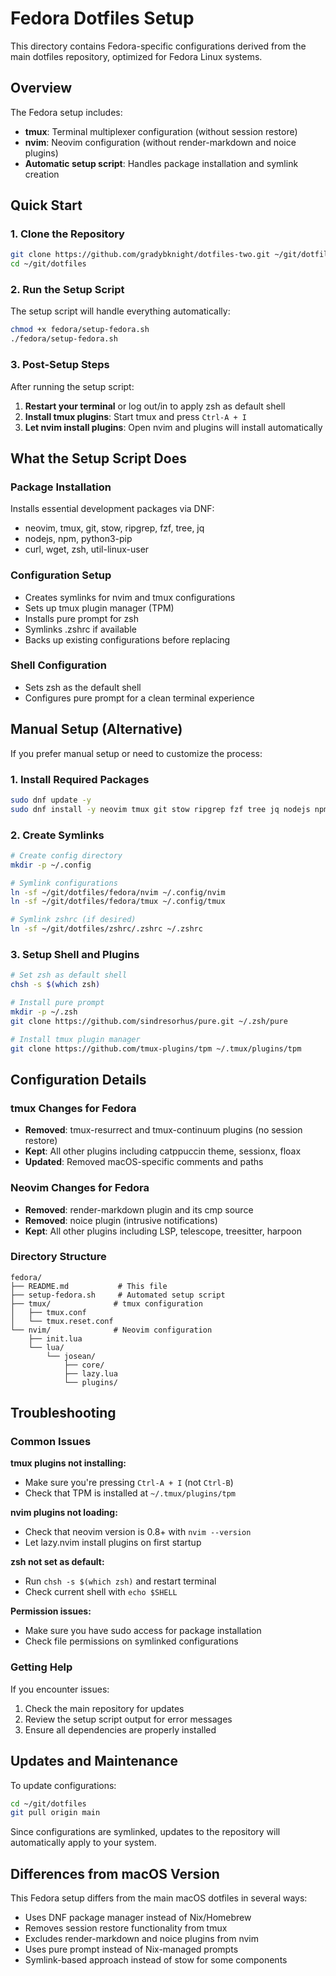 # Fedora Dotfiles Setup

This directory contains Fedora-specific configurations derived from the main dotfiles repository, optimized for Fedora Linux systems.

## Overview

The Fedora setup includes:
- **tmux**: Terminal multiplexer configuration (without session restore)
- **nvim**: Neovim configuration (without render-markdown and noice plugins)
- **Automatic setup script**: Handles package installation and symlink creation

## Quick Start

### 1. Clone the Repository

```bash
git clone https://github.com/gradybknight/dotfiles-two.git ~/git/dotfiles
cd ~/git/dotfiles
```

### 2. Run the Setup Script

The setup script will handle everything automatically:

```bash
chmod +x fedora/setup-fedora.sh
./fedora/setup-fedora.sh
```

### 3. Post-Setup Steps

After running the setup script:

1. **Restart your terminal** or log out/in to apply zsh as default shell
2. **Install tmux plugins**: Start tmux and press `Ctrl-A + I`
3. **Let nvim install plugins**: Open nvim and plugins will install automatically

## What the Setup Script Does

### Package Installation
Installs essential development packages via DNF:
- neovim, tmux, git, stow, ripgrep, fzf, tree, jq
- nodejs, npm, python3-pip
- curl, wget, zsh, util-linux-user

### Configuration Setup
- Creates symlinks for nvim and tmux configurations
- Sets up tmux plugin manager (TPM)
- Installs pure prompt for zsh
- Symlinks .zshrc if available
- Backs up existing configurations before replacing

### Shell Configuration
- Sets zsh as the default shell
- Configures pure prompt for a clean terminal experience

## Manual Setup (Alternative)

If you prefer manual setup or need to customize the process:

### 1. Install Required Packages

```bash
sudo dnf update -y
sudo dnf install -y neovim tmux git stow ripgrep fzf tree jq nodejs npm python3-pip curl wget zsh util-linux-user
```

### 2. Create Symlinks

```bash
# Create config directory
mkdir -p ~/.config

# Symlink configurations
ln -sf ~/git/dotfiles/fedora/nvim ~/.config/nvim
ln -sf ~/git/dotfiles/fedora/tmux ~/.config/tmux

# Symlink zshrc (if desired)
ln -sf ~/git/dotfiles/zshrc/.zshrc ~/.zshrc
```

### 3. Setup Shell and Plugins

```bash
# Set zsh as default shell
chsh -s $(which zsh)

# Install pure prompt
mkdir -p ~/.zsh
git clone https://github.com/sindresorhus/pure.git ~/.zsh/pure

# Install tmux plugin manager
git clone https://github.com/tmux-plugins/tpm ~/.tmux/plugins/tpm
```

## Configuration Details

### tmux Changes for Fedora
- **Removed**: tmux-resurrect and tmux-continuum plugins (no session restore)
- **Kept**: All other plugins including catppuccin theme, sessionx, floax
- **Updated**: Removed macOS-specific comments and paths

### Neovim Changes for Fedora
- **Removed**: render-markdown plugin and its cmp source
- **Removed**: noice plugin (intrusive notifications)
- **Kept**: All other plugins including LSP, telescope, treesitter, harpoon

### Directory Structure
```
fedora/
├── README.md           # This file
├── setup-fedora.sh     # Automated setup script
├── tmux/              # tmux configuration
│   ├── tmux.conf
│   └── tmux.reset.conf
└── nvim/              # Neovim configuration
    ├── init.lua
    └── lua/
        └── josean/
            ├── core/
            ├── lazy.lua
            └── plugins/
```

## Troubleshooting

### Common Issues

**tmux plugins not installing:**
- Make sure you're pressing `Ctrl-A + I` (not `Ctrl-B`)
- Check that TPM is installed at `~/.tmux/plugins/tpm`

**nvim plugins not loading:**
- Check that neovim version is 0.8+ with `nvim --version`
- Let lazy.nvim install plugins on first startup

**zsh not set as default:**
- Run `chsh -s $(which zsh)` and restart terminal
- Check current shell with `echo $SHELL`

**Permission issues:**
- Make sure you have sudo access for package installation
- Check file permissions on symlinked configurations

### Getting Help

If you encounter issues:
1. Check the main repository for updates
2. Review the setup script output for error messages
3. Ensure all dependencies are properly installed

## Updates and Maintenance

To update configurations:

```bash
cd ~/git/dotfiles
git pull origin main
```

Since configurations are symlinked, updates to the repository will automatically apply to your system.

## Differences from macOS Version

This Fedora setup differs from the main macOS dotfiles in several ways:
- Uses DNF package manager instead of Nix/Homebrew
- Removes session restore functionality from tmux
- Excludes render-markdown and noice plugins from nvim
- Uses pure prompt instead of Nix-managed prompts
- Symlink-based approach instead of stow for some components
